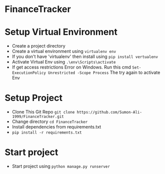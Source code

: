 # FinanceTracker

# Setup Virtual Environment
* Create a project directory
* Create a virtual environment using `virtualenv env`
* If you don't have 'virtualenv' then install using `pip install vertualenv`
* Activate Virtual Env using `.\env\Scripts\activate`
* If get access restrictions Error on Windows. Run this cmd `Set-ExecutionPolicy Unrestricted -Scope Process` The try again to activate Env

# Setup Project
* Clone This Git Repo `git clone https://github.com/Sumon-Ali-1999/FinanceTracker.git`
* Change directory `cd FinanceTracker`
* Install dependencies from requirements.txt
* `pip install -r requirements.txt`

# Start project
* Start project using `python manage.py runserver`
